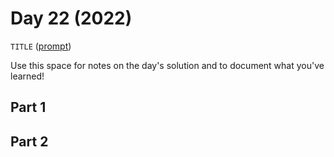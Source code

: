 # Day 22 (2022)

`TITLE` ([prompt](https://adventofcode.com/2022/day/22))

Use this space for notes on the day's solution and to document what you've learned!

## Part 1

## Part 2

